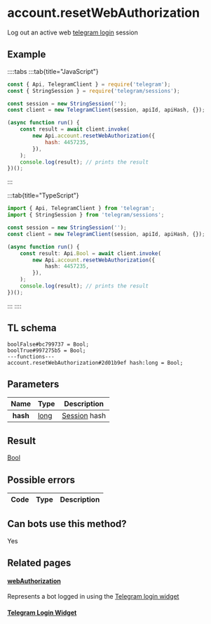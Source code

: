 # account.resetWebAuthorization

Log out an active web [telegram login](https://core.telegram.org/widgets/login) session

## Example

::::tabs
:::tab{title="JavaScript"}

```js
const { Api, TelegramClient } = require('telegram');
const { StringSession } = require('telegram/sessions');

const session = new StringSession('');
const client = new TelegramClient(session, apiId, apiHash, {});

(async function run() {
    const result = await client.invoke(
        new Api.account.resetWebAuthorization({
            hash: 4457235,
        }),
    );
    console.log(result); // prints the result
})();
```

:::

:::tab{title="TypeScript"}

```ts
import { Api, TelegramClient } from 'telegram';
import { StringSession } from 'telegram/sessions';

const session = new StringSession('');
const client = new TelegramClient(session, apiId, apiHash, {});

(async function run() {
    const result: Api.Bool = await client.invoke(
        new Api.account.resetWebAuthorization({
            hash: 4457235,
        }),
    );
    console.log(result); // prints the result
})();
```

:::
::::

## TL schema

```
boolFalse#bc799737 = Bool;
boolTrue#997275b5 = Bool;
---functions---
account.resetWebAuthorization#2d01b9ef hash:long = Bool;
```

## Parameters

|   Name   | Type                                        | Description                                                            |
| :------: | ------------------------------------------- | ---------------------------------------------------------------------- |
| **hash** | [long](https://core.telegram.org/type/long) | [Session](https://core.telegram.org/constructor/webAuthorization) hash |

## Result

[Bool](https://core.telegram.org/type/Bool)

## Possible errors

| Code | Type | Description |
| :--: | ---- | ----------- |

## Can bots use this method?

Yes

## Related pages

#### [webAuthorization](https://core.telegram.org/constructor/webAuthorization)

Represents a bot logged in using the [Telegram login widget](https://core.telegram.org/widgets/login)

#### [Telegram Login Widget](https://core.telegram.org/widgets/login)
